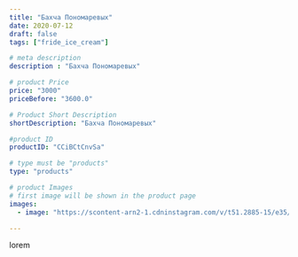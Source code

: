 ```yaml
---
title: "Бахча Пономаревых"
date: 2020-07-12
draft: false
tags: ["fride_ice_cream"]

# meta description
description : "Бахча Пономаревых"

# product Price
price: "3000"
priceBefore: "3600.0"

# Product Short Description
shortDescription: "Бахча Пономаревых"

#product ID
productID: "CCiBCtCnvSa"

# type must be "products"
type: "products"

# product Images
# first image will be shown in the product page
images:
  - image: "https://scontent-arn2-1.cdninstagram.com/v/t51.2885-15/e35/106919191_275860993684226_2780629840614834067_n.jpg?se=7&tp=1&_nc_ht=scontent-arn2-1.cdninstagram.com&_nc_cat=102&_nc_ohc=5wBccujoWQAAX8n9Cgt&ccb=7-4&oh=32a227aafe12e2eac13fd2615c7952d2&oe=6081B9C2&ig_cache_key=MjM1MTQ0NjUzOTI4ODYzODYxOA%3D%3D.2-ccb7-4"

---
```

lorem
